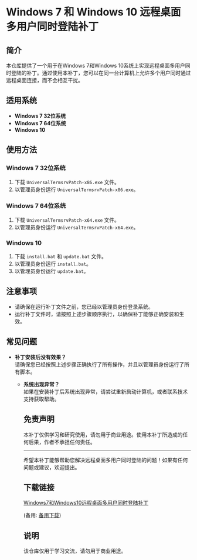 # Windows 7 和 Windows 10 远程桌面多用户同时登陆补丁

## 简介

本仓库提供了一个用于在Windows 7和Windows 10系统上实现远程桌面多用户同时登陆的补丁。通过使用本补丁，您可以在同一台计算机上允许多个用户同时通过远程桌面连接，而不会相互干扰。

## 适用系统

- **Windows 7 32位系统**
- **Windows 7 64位系统**
- **Windows 10**

## 使用方法

### Windows 7 32位系统

1. 下载 `UniversalTermsrvPatch-x86.exe` 文件。
2. 以管理员身份运行 `UniversalTermsrvPatch-x86.exe`。

### Windows 7 64位系统

1. 下载 `UniversalTermsrvPatch-x64.exe` 文件。
2. 以管理员身份运行 `UniversalTermsrvPatch-x64.exe`。

### Windows 10

1. 下载 `install.bat` 和 `update.bat` 文件。
2. 以管理员身份运行 `install.bat`。
3. 以管理员身份运行 `update.bat`。

## 注意事项

- 请确保在运行补丁文件之前，您已经以管理员身份登录系统。
- 运行补丁文件时，请按照上述步骤顺序执行，以确保补丁能够正确安装和生效。

## 常见问题

- **补丁安装后没有效果？**  
  请确保您已经按照上述步骤正确执行了所有操作，并且以管理员身份运行了所有脚本。

  - **系统出现异常？**  
    如果在安装补丁后系统出现异常，请尝试重新启动计算机，或者联系技术支持获取帮助。

    ## 免责声明

    本补丁仅供学习和研究使用，请勿用于商业用途。使用本补丁所造成的任何后果，作者不承担任何责任。

    ---

    希望本补丁能够帮助您解决远程桌面多用户同时登陆的问题！如果有任何问题或建议，欢迎提出。

    ## 下载链接
    [Windows7和Windows10远程桌面多用户同时登陆补丁](https://pan.quark.cn/s/c0699d2bbbe9) 

    (备用: [备用下载](https://pan.baidu.com/s/14CQq6j0AM_-98ohvqs9X6g?pwd=1234))

    ## 说明

    该仓库仅用于学习交流，请勿用于商业用途。
